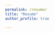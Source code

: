 ```yaml
---
permalink: /resume/
title: "Resume"
author_profile: true

---
```


<!-- for displaying the resume in a pdf format on the page. get the resume into the folders and put it here! -->
<object data="/assets/docs/KennethVelasquezGameResume.pdf" width="1200" height="1000" type='application/pdf'></object>